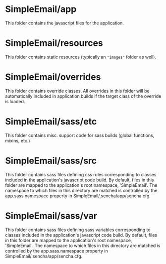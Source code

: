 # SimpleEmail/app

This folder contains the javascript files for the application.

# SimpleEmail/resources

This folder contains static resources (typically an `"images"` folder as well).

# SimpleEmail/overrides

This folder contains override classes. All overrides in this folder will be 
automatically included in application builds if the target class of the override
is loaded.

# SimpleEmail/sass/etc

This folder contains misc. support code for sass builds (global functions, 
mixins, etc.)

# SimpleEmail/sass/src

This folder contains sass files defining css rules corresponding to classes
included in the application's javascript code build.  By default, files in this 
folder are mapped to the application's root namespace, 'SimpleEmail'. The
namespace to which files in this directory are matched is controlled by the
app.sass.namespace property in SimpleEmail/.sencha/app/sencha.cfg. 

# SimpleEmail/sass/var

This folder contains sass files defining sass variables corresponding to classes
included in the application's javascript code build.  By default, files in this 
folder are mapped to the application's root namespace, 'SimpleEmail'. The
namespace to which files in this directory are matched is controlled by the
app.sass.namespace property in SimpleEmail/.sencha/app/sencha.cfg. 
